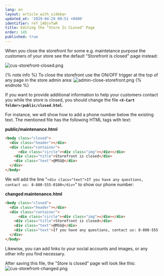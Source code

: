 ```yaml
---
lang: en
layout: article_with_sidebar
updated_at: '2019-04-29 09:51 +0400'
identifier: ref_14DjvTwR
title: Editing the "Store Is CLosed" Page
order: 145
published: true
---
```

When you close the storefront for some e.g. maintetance purpose the customers of your store see the default "Storefront is closed" page instead:

![cus-storefront-closed.png]({{site.baseurl}}/attachments/ref_14DjvTwR/cus-storefront-closed.png)

{% note info %}
To close the storefront use the ON/OFF trigger at the top of any page in the store admin area:
![admin-close-storefront.png]({{site.baseurl}}/attachments/ref_14DjvTwR/admin-close-storefront.png)
{% endnote %}

If you want to provide additional information to help your customers contact you while the store is closed, you should change the file **`<X-Cart folder>/public/closed.html`**. 

For instance, we will show how to add a phone number below the existing text. The mentioned file has the following HTML tags with text:

**public/maintenance.html**

```html
<body class="closed">
  <div class="header"></div>
  <div class="container">
      <div class="circle"><div class="img"></div></div>
    <div class="title">Storefront is closed</div>
    <div class="text">@MSG@</div>
  </div>
</body>
```

We will add the line "`<div class="text">If you have any questions, contact us: 8-800-555-0100</div>`" to show our phone number:

**changed maintenance.html**

```html
<body class="closed">
  <div class="header"></div>
  <div class="container">
      <div class="circle"><div class="img"></div></div>
    <div class="title">Storefront is closed</div>
    <div class="text">@MSG@</div>
    <div class="text">If you have any questions, contact us: 8-800-555-0100</div>
  </div>
</body>
```

Likewise, you can add links to your social accounts and images, or any other info you find necessary. 

After saving this file, the "Store is closed" page will look like this:
![cus-storefront-changed.png]({{site.baseurl}}/attachments/ref_14DjvTwR/cus-storefront-changed.png)
